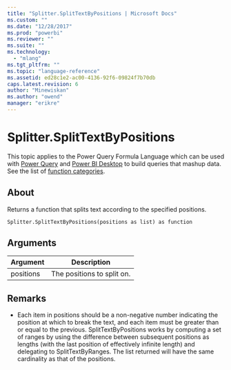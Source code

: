 ```yaml
---
title: "Splitter.SplitTextByPositions | Microsoft Docs"
ms.custom: ""
ms.date: "12/28/2017"
ms.prod: "powerbi"
ms.reviewer: ""
ms.suite: ""
ms.technology: 
  - "mlang"
ms.tgt_pltfrm: ""
ms.topic: "language-reference"
ms.assetid: ed28c1e2-ac00-4136-92f6-09824f7b70db
caps.latest.revision: 6
author: "Minewiskan"
ms.author: "owend"
manager: "erikre"
---
```

# Splitter.SplitTextByPositions
This topic applies to the Power Query Formula Language which can be used with [Power Query](https://support.office.com/article/Introduction-to-Microsoft-Power-Query-for-Excel-6E92E2F4-2079-4E1F-BAD5-89F6269CD605) and [Power BI Desktop](http://go.microsoft.com/fwlink/p/?LinkId=618607) to build queries that mashup data. See the list of [function categories](https://msdn.microsoft.com/en-us/library/mt211003.aspx).  
  
## About  
Returns a function that splits text according to the specified positions.  
  
```  
Splitter.SplitTextByPositions(positions as list) as function  
```  
  
## Arguments  
  
|Argument|Description|  
|------------|---------------|  
|positions|The positions to split on.|  
  
## <a name="__toc360789928"></a>Remarks  
  
-   Each item in positions should be a non-negative number indicating the position at which to break the text, and each item must be greater than or equal to the previous.  SplitTextByPositions works by computing a set of ranges by using the difference between subsequent positions as lengths (with the last position of effectively infinite length) and delegating to SplitTextByRanges.  The list returned will have the same cardinality as that of the positions.  
  
